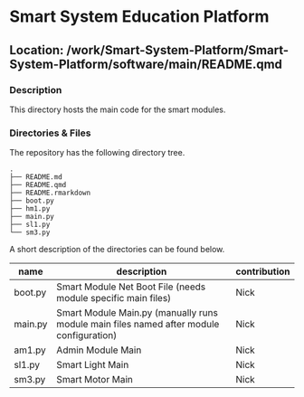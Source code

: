 

# Smart System Education Platform

## Location: /work/Smart-System-Platform/Smart-System-Platform/software/main/README.qmd

### Description

This directory hosts the main code for the smart modules.

### Directories & Files

The repository has the following directory tree.

    .
    ├── README.md
    ├── README.qmd
    ├── README.rmarkdown
    ├── boot.py
    ├── hm1.py
    ├── main.py
    ├── sl1.py
    └── sm3.py

A short description of the directories can be found below.

| name | description | contribution |
|----|----|----|
| boot.py | Smart Module Net Boot File (needs module specific main files) | Nick |
| main.py | Smart Module Main.py (manually runs module main files named after module configuration) | Nick |
| am1.py | Admin Module Main | Nick |
| sl1.py | Smart Light Main | Nick |
| sm3.py | Smart Motor Main | Nick |
